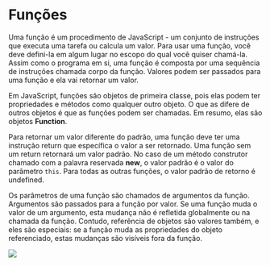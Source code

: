 # Funções

Uma função é um procedimento de JavaScript - um conjunto de instruções que executa uma tarefa ou calcula um valor. Para usar uma função, você deve defini-la em algum lugar no escopo do qual você quiser chamá-la. Assim como o programa em si, uma função é composta por uma sequência de instruções chamada corpo da função. Valores podem ser passados para uma função e ela vai retornar um valor.

Em JavaScript, funções são objetos de primeira classe, pois elas podem ter propriedades e métodos como qualquer outro objeto. O que as difere de outros objetos é que as funções podem ser chamadas. Em resumo, elas são objetos **Function**.

Para retornar um valor diferente do padrão, uma função deve ter uma instrução return que específica o valor a ser retornado. Uma função sem um return retornará um valor padrão. No caso de um método construtor chamado com a palavra reservada **new**, o valor padrão é o valor do parâmetro `this`. Para todas as outras funções, o valor padrão de retorno é undefined.

Os parâmetros de uma função são chamados de argumentos da função. Argumentos são passados para a função por valor. Se uma função muda o valor de um argumento, esta mudança não é refletida globalmente ou na chamada da função. Contudo, referência de objetos são valores também, e eles são especiais: se a função muda as propriedades do objeto referenciado, estas mudanças são visíveis fora da função.

![](https://github.com/leandrobeandrade/javascript-references/blob/master/functions/functions.png)
